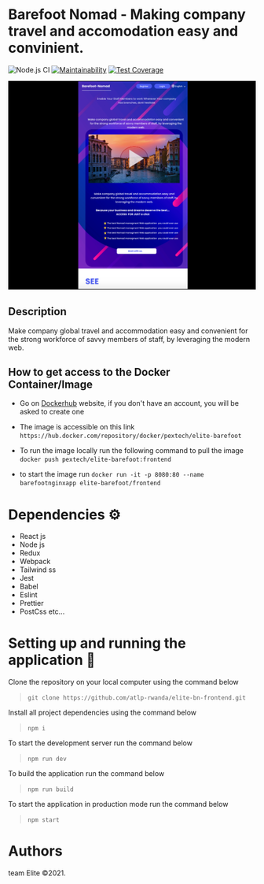 # Barefoot Nomad - Making company travel and accomodation easy and convinient.


![Node.js CI](https://github.com/atlp-rwanda/elite-bn-frontend/workflows/Action%20CI/badge.svg)  [![Maintainability](https://api.codeclimate.com/v1/badges/3c16f080732707287cb9/maintainability)](https://codeclimate.com/github/atlp-rwanda/elite-bn-frontend/maintainability)  [![Test Coverage](https://api.codeclimate.com/v1/badges/3c16f080732707287cb9/test_coverage)](https://codeclimate.com/github/atlp-rwanda/elite-bn-frontend/test_coverage)


![Design preview for the Barefoot Nomad web Platform](barefoot.png)

## Description

Make company global travel and accommodation easy and convenient for the strong workforce of savvy members of staff, by leveraging the modern web.

## How to get access to the Docker Container/Image

- Go on [Dockerhub](https://hub.docker.com/) website, if you don't have an account, you will be asked to create one

- The image is accessible on this link `https://hub.docker.com/repository/docker/pextech/elite-barefoot`

- To run the image locally run the following command to pull the image  `docker push pextech/elite-barefoot:frontend`

- to start the image run `docker run -it -p 8080:80 --name barefootnginxapp elite-barefoot/frontend`

# Dependencies ⚙︎

- React js
- Node js
- Redux
- Webpack
- Tailwind ss
- Jest
- Babel
- Eslint
- Prettier
- PostCss etc...

# Setting up and running the application 🔧

Clone the repository on your local computer using the command below

> `git clone https://github.com/atlp-rwanda/elite-bn-frontend.git`

Install all project dependencies using the command below

> `npm i`

To start the development server run the command below

> `npm run dev`

To build the application run the command below

> `npm run build`

To start the application in production mode run the command below

> `npm start`


# Authors

team Elite &copy;2021.
